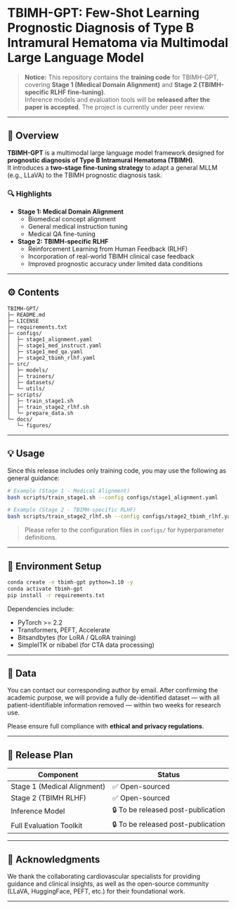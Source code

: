 # TBIMH-GPT: Few-Shot Learning Prognostic Diagnosis of Type B Intramural Hematoma via Multimodal Large Language Model

> **Notice:** This repository contains the **training code** for TBIMH-GPT, covering **Stage 1 (Medical Domain Alignment)** and **Stage 2 (TBIMH-specific RLHF fine-tuning)**.  
> Inference models and evaluation tools will be **released after the paper is accepted**. The project is currently under peer review.

---

## 📘 Overview

**TBIMH-GPT** is a multimodal large language model framework designed for **prognostic diagnosis of Type B Intramural Hematoma (TBIMH)**.  
It introduces a **two-stage fine-tuning strategy** to adapt a general MLLM (e.g., LLaVA) to the TBIMH prognostic diagnosis task.

### 🔍 Highlights

- **Stage 1: Medical Domain Alignment**
  - Biomedical concept alignment
  - General medical instruction tuning
  - Medical QA fine-tuning
- **Stage 2: TBIMH-specific RLHF**
  - Reinforcement Learning from Human Feedback (RLHF)
  - Incorporation of real-world TBIMH clinical case feedback
  - Improved prognostic accuracy under limited data conditions

---

## ⚙️ Contents

```
TBIMH-GPT/
├─ README.md
├─ LICENSE
├─ requirements.txt
├─ configs/
│  ├─ stage1_alignment.yaml
│  ├─ stage1_med_instruct.yaml
│  ├─ stage1_med_qa.yaml
│  ├─ stage2_tbimh_rlhf.yaml
├─ src/
│  ├─ models/
│  ├─ trainers/
│  ├─ datasets/
│  └─ utils/
├─ scripts/
│  ├─ train_stage1.sh
│  ├─ train_stage2_rlhf.sh
│  └─ prepare_data.sh
└─ docs/
   └─ figures/
```

---

## 💡 Usage

Since this release includes only training code, you may use the following as general guidance:

```bash
# Example (Stage 1 - Medical Alignment)
bash scripts/train_stage1.sh --config configs/stage1_alignment.yaml

# Example (Stage 2 - TBIMH-specific RLHF)
bash scripts/train_stage2_rlhf.sh --config configs/stage2_tbimh_rlhf.yaml
```

> Please refer to the configuration files in `configs/` for hyperparameter definitions.

---

## 🧱 Environment Setup

```bash
conda create -n tbimh-gpt python=3.10 -y
conda activate tbimh-gpt
pip install -r requirements.txt
```

Dependencies include:
- PyTorch >= 2.2
- Transformers, PEFT, Accelerate
- Bitsandbytes (for LoRA / QLoRA training)
- SimpleITK or nibabel (for CTA data processing)

---

## 🧬 Data

You can contact our corresponding author by email. After confirming the academic purpose, we will provide a fully de-identified dataset — with all patient-identifiable information removed — within two weeks for research use.

Please ensure full compliance with **ethical and privacy regulations**.


---

## 📅 Release Plan

| Component | Status |
|------------|---------|
| Stage 1 (Medical Alignment) | ✅ Open-sourced |
| Stage 2 (TBIMH RLHF) | ✅ Open-sourced |
| Inference Model | 🔒 To be released post-publication |
| Full Evaluation Toolkit | 🔒 To be released post-publication |

---

## 🧾 Acknowledgments

We thank the collaborating cardiovascular specialists for providing guidance and clinical insights, as well as the open-source community (LLaVA, HuggingFace, PEFT, etc.) for their foundational work.

---

